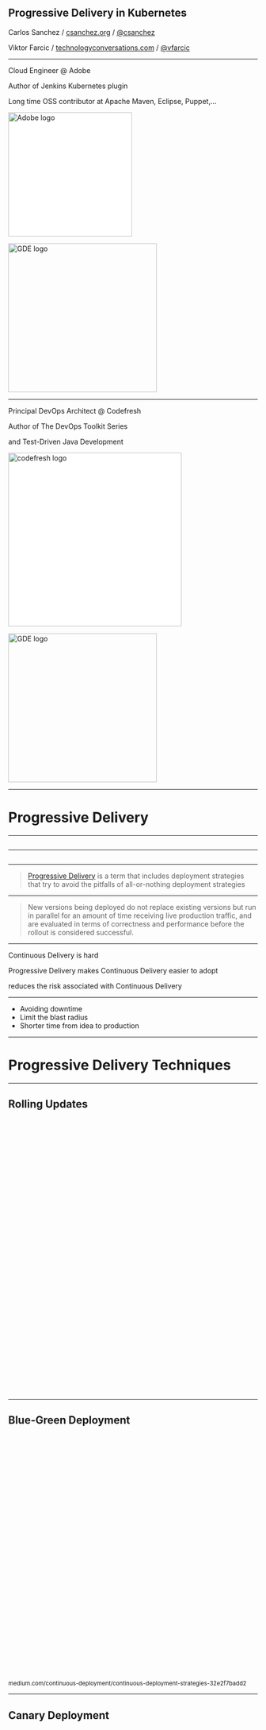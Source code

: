 <style>
.container{
    display: flex;
}
.col{
    flex: 1;
}
</style>

<!-- <a href="http://jenkins-x.io"><img width="300" data-src="../assets/jenkinsx-stacked-color.png" alt="Jenkins X logo" style="background:white"> </a> -->

## Progressive Delivery in Kubernetes

Carlos Sanchez /
[csanchez.org](http://csanchez.org) / 
[@csanchez](http://twitter.com/csanchez)

Viktor Farcic /
[technologyconversations.com](https://technologyconversations.com/) / 
[@vfarcic](http://twitter.com/vfarcic)

<!-- <small>[Watch online at carlossg.github.io/presentations](https://carlossg.github.io/presentations)</small> -->

----

Cloud Engineer @ Adobe

Author of Jenkins Kubernetes plugin

Long time OSS contributor at Apache Maven, Eclipse, Puppet,…

<a href="http://adobe.com"><img width="250" data-src="../assets/adobe-logo.svg" alt="Adobe logo" style="background:white"></a>

<img width="300" data-src="../assets/gde.png" alt="GDE logo">

----

Principal DevOps Architect @ Codefresh

Author of The DevOps Toolkit Series 

and Test-Driven Java Development

<a href="http://codefresh.io"><img width="350" data-src="codefresh-logo-300x145.png" alt="codefresh logo" style="background:white"></a>

<img width="300" data-src="../assets/gde.png" alt="GDE logo">

---




# Progressive Delivery

----

<img data-src="../assets/progressive-delivery-launchdarkly.png">

----

<img width="800" data-src="../assets/progressive-delivery-redmonk.png">

----

> [Progressive Delivery](https://redmonk.com/jgovernor/2018/08/06/towards-progressive-delivery/) is a term that includes deployment strategies that try to avoid the pitfalls of all-or-nothing deployment strategies

----

> New versions being deployed do not replace existing versions but run in parallel for an amount of time receiving live production traffic, and are evaluated in terms of correctness and performance before the rollout is considered successful.

----

Continuous Delivery is hard

Progressive Delivery makes Continuous Delivery easier to adopt

reduces the risk associated with Continuous Delivery

----

* Avoiding downtime
* Limit the blast radius
* Shorter time from idea to production

---




# Progressive Delivery Techniques

----

## Rolling Updates

<img data-src="../assets/module_06_rollingupdates.gif" height="550px">

----

## Blue-Green Deployment

<a href="https://medium.com/continuous-deployment/continuous-deployment-strategies-32e2f7badd2">
  <img data-src="../assets/blue_green_deployments.png" height="480px">
</a>

<small>medium.com/continuous-deployment/continuous-deployment-strategies-32e2f7badd2</small>

----

## Canary Deployment

<a href="https://medium.com/continuous-deployment/continuous-deployment-strategies-32e2f7badd2">
  <img data-src="../assets/canary_deployments.png" height="480px">
</a>

<small>medium.com/continuous-deployment/continuous-deployment-strategies-32e2f7badd2</small>

----

## Feature Flags

<a href="https://martinfowler.com/articles/feature-toggles.html">
  <img data-src="../assets/feature-toggles.png">
</a>

<small>Martin Fowler martinfowler.com/articles/feature-toggles.html</small>

----

![](../assets/bad-containers.jpeg)

----

## Monitoring is the new testing

Know when users are experiencing issues **in production**

React to the issues **automatically**

----

Progressive Delivery requires a good amount of metrics

----

<img height="100%" width="100%" data-src="../assets/devops_borat.png">

----

> If you haven't automatically destroyed something by mistake, you are not automating enough


---




# Progressive Delivery

----


<img data-src="../assets/istio.png">

----

## Prometheus

<img data-src="../assets/prometheus_logo_orange_circle.svg">

A systems monitoring and alerting toolkit

----

## Flagger

[flagger.app](https://flagger.app)

> automates the promotion of canary deployments by using Istio’s traffic shifting and Prometheus metrics to analyse the application’s behaviour during a controlled rollout

----

<img height="600px" data-src="../assets/yaml.jpg">

----

<img data-src="../assets/flagger-canary-overview.png">

----

<!-- 
<img data-src="../assets/flagger-canary-steps.png">
 -->

<img data-src="../assets/grafana-canary-analysis.png" height="500px">

----

<img data-src="../assets/flagger-slack-canary-notifications.png">
<img data-src="../assets/flagger-slack-canary-failed.png">

---





<div class="container">

<div class="col">

[csanchez.org](http://csanchez.org)

<img height="64px" style="vertical-align:middle" data-src="../assets/twitter-logo.png">[csanchez](http://twitter.com/csanchez)

<img height="64px" style="vertical-align:middle" data-src="../assets/GitHub-Mark-64px.png"> [carlossg](https://github.com/carlossg)

</div>


<div class="col">

[technologyconversations.com](https://technologyconversations.com/)

<img height="64px" style="vertical-align:middle" data-src="../assets/twitter-logo.png">[vfarcic](http://twitter.com/vfarcic)

<img height="64px" style="vertical-align:middle" data-src="../assets/GitHub-Mark-64px.png"> [vfarcic](https://github.com/vfarcic)

</div>
</div>

